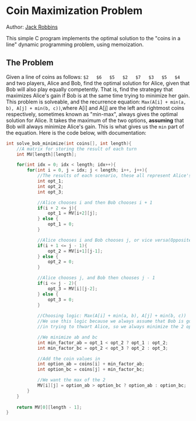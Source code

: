# Coin Maximization Problem
Author: [Jack Robbins](https://www.github.com/jackr276)

This simple C program implements the optimal solution to the "coins in a line" dynamic programming problem, using memoization.

## The Problem
Given a line of coins as follows: `$2   $6   $5   $2   $7   $3   $5   $4` and two players, Alice and Bob, find the optimal solution for Alice, given that Bob will also play equally competently. That is, find the strategey that maximizes Alice's gain if Bob is at the same time trying to minimize her gain. This problem is solveable, and the recurrence equation: `Max(A[i] + min(a, b), A[j] + min(b, c))`,where A[i] and A[j] are the left and rightmost coins respectively, sometimes known as "min-max", always gives the optimal solution for Alice. It takes the maximum of the two options, **assuming** that Bob will always minimize Alice's gain. This is what gives us the `min` part of the equation. Here is the code below, with documentation:
```c
int solve_bob_minimize(int coins[], int length){
	//A matrix for storing the result of each turn
	int MV[length][length];

	for(int idx = 0; idx < length; idx++){
		for(int i = 0, j = idx; j < length; i++, j++){
			//The results of each scenario, these all represent Alice's gain
			int opt_1;
			int opt_2;
			int opt_3;

			//Alice chooses i and then Bob chooses i + 1
			if(i + 2 <= j){
				opt_1 = MV[i+2][j];
			} else {
				opt_1 = 0;
			}

			//Alice chooses i and Bob chooses j, or vice versa(Opposite ends scenario)
			if(i + 1 <= j - 1){
				opt_2 = MV[i+1][j-1];	
			} else {
				opt_2 = 0;
			}

			//Alice chooses j, and Bob then chooses j - 1
			if(i <= j - 2){
				opt_3 = MV[i][j-2];
			} else {
				opt_3 = 0;
			}
		
			//Choosing logic: Max(A[i] + min(a, b), A[j] + min(b, c))
			//We use this logic because we always assume that Bob is going to play optimally
			//in trying to thwart Alice, so we always minimize the 2 options

			//We minimize ab and bc
			int min_factor_ab = opt_1 < opt_2 ? opt_1 : opt_2;
			int min_factor_bc = opt_2 < opt_3 ? opt_2 : opt_3;

			//Add the coin values in
			int option_ab = coins[i] + min_factor_ab;
			int option_bc = coins[j] + min_factor_bc;

			//We want the max of the 2
			MV[i][j] = option_ab > option_bc ? option_ab : option_bc;
		}
	}
	
	return MV[0][length - 1];
}
```
